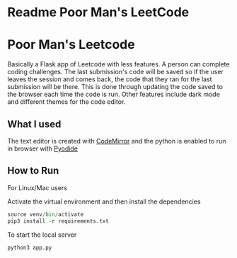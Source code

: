 # Readme Poor Man's LeetCode

# Poor Man's Leetcode

Basically a Flask app of Leetcode with less features. A person can complete coding challenges. The last submission's code will be saved so if the user leaves the session and comes back, the code that they ran for the last submission will be there. This is done through updating the code saved to the browser each time the code is run. Other features include dark mode and different themes for the code editor.

## What I used

The text editor is created with [CodeMirror](https://github.com/codemirror/codemirror) and the python is enabled to run in browser with [Pyodide](https://pyodide.org/en/stable/usage/quickstart.html)

## How to Run

For Linux/Mac users

Activate the virtual environment and then install the dependencies

```python
source venv/bin/activate
pip3 install -r requirements.txt
```

To start the local server

```python
python3 app.py
```
